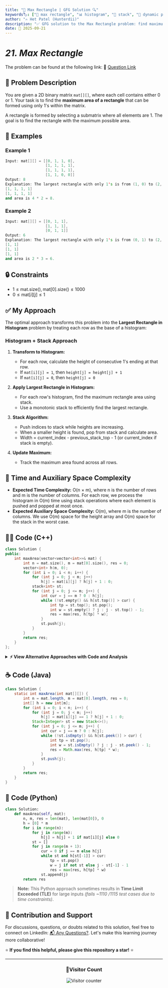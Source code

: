 ```yaml
---
title: "🔲 Max Rectangle | GFG Solution 🔍"
keywords🏷️: ["🔲 max rectangle", "📊 histogram", "📍 stack", "🔄 dynamic programming", "📘 GFG", "🏁 competitive programming", "📚 DSA"]
author: "✍️ Het Patel (Hunterdii)"
description: "✅ GFG solution to the Max Rectangle problem: find maximum area rectangle in binary matrix using largest rectangle in histogram approach with stack optimization. 🚀"
date: 📅 2025-09-21
---
```


# *21. Max Rectangle*

The problem can be found at the following link: 🔗 [Question Link](https://www.geeksforgeeks.org/problems/max-rectangle/1)

## **🧩 Problem Description**

You are given a 2D binary matrix `mat[][]`, where each cell contains either 0 or 1. Your task is to find the **maximum area of a rectangle** that can be formed using only 1's within the matrix.

A rectangle is formed by selecting a submatrix where all elements are 1. The goal is to find the rectangle with the maximum possible area.

## **📘 Examples**

### Example 1

```cpp
Input: mat[][] = [[0, 1, 1, 0],
                  [1, 1, 1, 1],
                  [1, 1, 1, 1],
                  [1, 1, 0, 0]]
Output: 8
Explanation: The largest rectangle with only 1's is from (1, 0) to (2, 3) which is
[1, 1, 1, 1]
[1, 1, 1, 1]
and area is 4 * 2 = 8.
```

### Example 2

```cpp
Input: mat[][] = [[0, 1, 1],
                  [1, 1, 1],
                  [0, 1, 1]]
Output: 6
Explanation: The largest rectangle with only 1's is from (0, 1) to (2, 2) which is
[1, 1]
[1, 1]
[1, 1]
and area is 2 * 3 = 6.
```

## **🔒 Constraints**

* $1 \le \text{mat.size()}, \text{mat[0].size()} \le 1000$
* $0 \le \text{mat}[i][j] \le 1$

## **✅ My Approach**

The optimal approach transforms this problem into the **Largest Rectangle in Histogram** problem by treating each row as the base of a histogram:

### **Histogram + Stack Approach**

1. **Transform to Histogram:**
   * For each row, calculate the height of consecutive 1's ending at that row.
   * If `mat[i][j] = 1`, then `height[j] = height[j] + 1`
   * If `mat[i][j] = 0`, then `height[j] = 0`

2. **Apply Largest Rectangle in Histogram:**
   * For each row's histogram, find the maximum rectangle area using stack.
   * Use a monotonic stack to efficiently find the largest rectangle.

3. **Stack Algorithm:**
   * Push indices to stack while heights are increasing.
   * When a smaller height is found, pop from stack and calculate area.
   * Width = current_index - previous_stack_top - 1 (or current_index if stack is empty).

4. **Update Maximum:**
   * Track the maximum area found across all rows.

## 📝 Time and Auxiliary Space Complexity

* **Expected Time Complexity:** O(n × m), where n is the number of rows and m is the number of columns. For each row, we process the histogram in O(m) time using stack operations where each element is pushed and popped at most once.
* **Expected Auxiliary Space Complexity:** O(m), where m is the number of columns. We use O(m) space for the height array and O(m) space for the stack in the worst case.

## **🧑‍💻 Code (C++)**

```cpp
class Solution {
public:
    int maxArea(vector<vector<int>>& mat) {
        int n = mat.size(), m = mat[0].size(), res = 0;
        vector<int> h(m, 0);
        for (int i = 0; i < n; i++) {
            for (int j = 0; j < m; j++) 
                h[j] = mat[i][j] ? h[j] + 1 : 0;
            stack<int> st;
            for (int j = 0; j <= m; j++) {
                int cur = j == m ? 0 : h[j];
                while (!st.empty() && h[st.top()] > cur) {
                    int tp = st.top(); st.pop();
                    int w = st.empty() ? j : j - st.top() - 1;
                    res = max(res, h[tp] * w);
                }
                st.push(j);
            }
        }
        return res;
    }
};
```

<details>
<summary><b>⚡ View Alternative Approaches with Code and Analysis</b></summary>

## 📊 **2️⃣ Dynamic Programming with Arrays**

### 💡 Algorithm Steps:

1. For each row, maintain left and right boundaries for each column
2. Track height of consecutive 1s ending at current row
3. Calculate width using left and right boundaries
4. Update maximum area for each position

```cpp
class Solution {
public:
    int maxArea(vector<vector<int>>& mat) {
        int n = mat.size(), m = mat[0].size(), res = 0;
        vector<int> h(m, 0), l(m, 0), r(m, m);
        for (int i = 0; i < n; i++) {
            int cl = 0, cr = m;
            for (int j = 0; j < m; j++) {
                h[j] = mat[i][j] ? h[j] + 1 : 0;
                l[j] = mat[i][j] ? max(l[j], cl) : (cl = j + 1, 0);
            }
            for (int j = m - 1; j >= 0; j--) {
                r[j] = mat[i][j] ? min(r[j], cr) : (cr = j, m);
                res = max(res, h[j] * (r[j] - l[j]));
            }
        }
        return res;
    }
};
```

### 📝 **Complexity Analysis:**

* **Time:** ⏱️ O(n × m) - Single pass through matrix
* **Auxiliary Space:** 💾 O(m) - Three arrays for height, left, right

### ✅ **Why This Approach?**

* Linear time complexity without stack operations
* More predictable memory access patterns
* Easier to understand the boundary calculations

## 📊 **3️⃣ Divide and Conquer**

### 💡 Algorithm Steps:

1. For each row as base, find maximum rectangle in histogram
2. Use divide and conquer to split histogram at minimum height
3. Recursively solve left and right parts
4. Return maximum of left, right, and cross-section rectangles

```cpp
class Solution {
private:
    int divide(vector<int>& h, int l, int r) {
        if (l > r) return 0;
        int mid = l;
        for (int i = l + 1; i <= r; i++)
            if (h[i] < h[mid]) mid = i;
        return max({h[mid] * (r - l + 1), 
                   divide(h, l, mid - 1), 
                   divide(h, mid + 1, r)});
    }
public:
    int maxArea(vector<vector<int>>& mat) {
        int n = mat.size(), m = mat[0].size(), res = 0;
        vector<int> h(m, 0);
        for (int i = 0; i < n; i++) {
            for (int j = 0; j < m; j++)
                h[j] = mat[i][j] ? h[j] + 1 : 0;
            res = max(res, divide(h, 0, m - 1));
        }
        return res;
    }
};
```

### 📝 **Complexity Analysis:**

* **Time:** ⏱️ O(n × m²) - Worst case for divide and conquer
* **Auxiliary Space:** 💾 O(m) - Recursion stack and height array

### ✅ **Why This Approach?**

* Natural recursive structure
* Good for understanding problem decomposition
* Can be optimized with segment trees

## 📊 **4️⃣ Monotonic Deque Optimization**

### 💡 Algorithm Steps:

1. Use deque to maintain indices in increasing order of heights
2. For each position, pop elements that violate monotonic property
3. Calculate area using current height and width from deque
4. More efficient than stack for certain input patterns

```cpp
class Solution {
public:
    int maxArea(vector<vector<int>>& mat) {
        int n = mat.size(), m = mat[0].size(), res = 0;
        vector<int> h(m, 0);
        for (int i = 0; i < n; i++) {
            for (int j = 0; j < m; j++)
                h[j] = mat[i][j] ? h[j] + 1 : 0;
            deque<int> dq;
            for (int j = 0; j <= m; j++) {
                int cur = j == m ? 0 : h[j];
                while (!dq.empty() && h[dq.back()] > cur) {
                    int tp = dq.back(); dq.pop_back();
                    int w = dq.empty() ? j : j - dq.back() - 1;
                    res = max(res, h[tp] * w);
                }
                dq.push_back(j);
            }
        }
        return res;
    }
};
```

### 📝 **Complexity Analysis:**

* **Time:** ⏱️ O(n × m) - Linear processing with deque
* **Auxiliary Space:** 💾 O(m) - Deque and height array

### ✅ **Why This Approach?**

* Flexible data structure for monotonic operations
* Better cache locality than stack in some cases
* Alternative implementation for histogram problem

## 🆚 **🔍 Comparison of Approaches**

| 🚀 **Approach**                    | ⏱️ **Time Complexity** | 💾 **Space Complexity** | ✅ **Pros**                        | ⚠️ **Cons**                           |
| ---------------------------------- | ---------------------- | ----------------------- | --------------------------------- | ------------------------------------- |
| 📚 **Stack-Based Histogram**      | 🟢 O(n × m)            | 🟢 O(m)                 | 🚀 Optimal and intuitive         | 🔧 Stack operations overhead         |
| 🎯 **DP with Arrays**             | 🟢 O(n × m)            | 🟢 O(m)                 | 📖 No stack, linear scan         | 💭 Complex boundary logic            |
| 🌳 **Divide & Conquer**           | 🟡 O(n × m²)           | 🟢 O(m)                 | 🎓 Educational value              | 🐌 Worst case quadratic time         |
| 📊 **Monotonic Deque**            | 🟢 O(n × m)            | 🟢 O(m)                 | 🔄 Flexible structure            | 🔧 Similar to stack approach         |

### 🏆 **Best Choice Recommendation**

| 🎯 **Scenario**                                    | 🎖️ **Recommended Approach**          | 🔥 **Performance Rating** |
| -------------------------------------------------- | ------------------------------------- | ------------------------- |
| 🏅 **General optimal performance**                    | 🥇 **Stack-Based Histogram**         | ★★★★★                     |
| 📖 **Avoid stack operations**                         | 🥈 **DP with Arrays**               | ★★★★☆                     |
| 🎓 **Learning/Educational**                           | 🥉 **Divide & Conquer**             | ★★★☆☆                     |
| 🔧 **Alternative implementation**                      | 🏅 **Monotonic Deque**              | ★★★★☆                     |

</details>

## **☕ Code (Java)**

```java
class Solution {
    static int maxArea(int mat[][]) {
        int n = mat.length, m = mat[0].length, res = 0;
        int[] h = new int[m];
        for (int i = 0; i < n; i++) {
            for (int j = 0; j < m; j++)
                h[j] = mat[i][j] == 1 ? h[j] + 1 : 0;
            Stack<Integer> st = new Stack<>();
            for (int j = 0; j <= m; j++) {
                int cur = j == m ? 0 : h[j];
                while (!st.isEmpty() && h[st.peek()] > cur) {
                    int tp = st.pop();
                    int w = st.isEmpty() ? j : j - st.peek() - 1;
                    res = Math.max(res, h[tp] * w);
                }
                st.push(j);
            }
        }
        return res;
    }
}
```

## **🐍 Code (Python)**

```python
class Solution:
    def maxArea(self, mat):
        n, m, res = len(mat), len(mat[0]), 0
        h = [0] * m
        for i in range(n):
            for j in range(m):
                h[j] = h[j] + 1 if mat[i][j] else 0
            st = []
            for j in range(m + 1):
                cur = 0 if j == m else h[j]
                while st and h[st[-1]] > cur:
                    tp = st.pop()
                    w = j if not st else j - st[-1] - 1
                    res = max(res, h[tp] * w)
                st.append(j)
        return res
```

> **Note:** This Python approach sometimes results in **Time Limit Exceeded (TLE)** for large inputs _(fails ~1110 /1115 test cases due to time constraints)_.

## 🧠 Contribution and Support

For discussions, questions, or doubts related to this solution, feel free to connect on LinkedIn: [📬 Any Questions?](https://www.linkedin.com/in/patel-hetkumar-sandipbhai-8b110525a/). Let's make this learning journey more collaborative!

⭐ **If you find this helpful, please give this repository a star!** ⭐

---

<div align="center">
  <h3><b>📍Visitor Count</b></h3>
</div>

<p align="center">
  <img src="https://visitor-badge.laobi.icu/badge?page_id=Hunterdii.GeeksforGeeks-POTD" alt="Visitor counter" />
</p>
